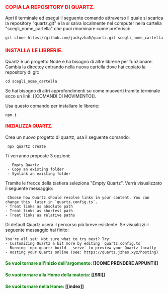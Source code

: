 ### <span style="color:red"> COPIA LA REPOSITORY DI QUARTZ. </span>
Apri il terminale ed esegui il seguente comando attraverso il quale si scarica la repository "quartz.git" e la si salva localmente nel computer nella cartella "scegli_nome_cartella" che puoi rinominare come preferisci:

	git clone https://github.com/jackyzha0/quartz.git scegli_nome_cartella

### <span style="color:red"> INSTALLA LE LIBRERIE. </span>

Quartz è un progetto Node e ha bisogno di altre librerie per funzionare. 
Cambia la directoy entrando nella nuova cartella dove hai copiato la repository di git:

	cd scegli_nome_cartella

Se hai bisogno di altri approfondimenti su come muoverti tramite terminale ecco un link: [[COMANDI DI MOVIMENTO]]. 

Usa questo comando per installare le librerie:

	npm i

#### <span style="color:red"> INIZIALIZZA QUARTZ. </span>

Crea un nuovo progetto di quartz, usa il seguente comando:

	 npx quartz create

Ti verranno proposte 3 opzioni:

	 - Empty Quartz
	 - Copy an existing folder
	 - Symlink an existing folder

Tramite le frecce della tastiera seleziona "Empty Quartz". Verrà visualizzato il seguente messaggio:

	 Choose how Quartz should resolve links in your content. You can change this  later in `quartz.config.ts`.
	- Treat links as absolute path
	- Treat links as shortest path
	- Treat links as relative paths

Di default Quartz userà il percorso più breve esistente. Se visualizzi il seguente messaggio hai finito: 

	You're all set! Not sure what to try next? Try:
	- Customizing Quartz a bit more by editing `quartz.config.ts`
	- Running `npx quartz build --serve` to preview your Quartz locally
	- Hosting your Quartz online (see: https://quartz.jzhao.xyz/hosting)


#### <span style="color:green"> Se vuoi tornare all'inizio dell'argomento: </span> [[COME PRENDERE APPUNTI]]

#### <span style="color:green"> Se vuoi tornare alla Home della materia: </span> [[SRI]]

#### <span style="color:green">  Se vuoi tornare nella Home: </span> [[index]]